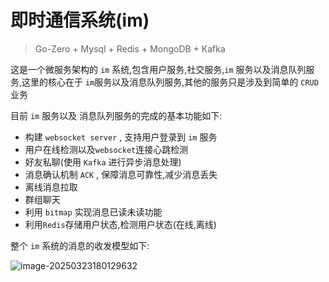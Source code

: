 # 即时通信系统(im)

> Go-Zero + Mysql + Redis + MongoDB + Kafka

这是一个微服务架构的 `im` 系统,包含用户服务,社交服务,`im` 服务以及消息队列服务,这里的核心在于 `im`服务以及消息队列服务,其他的服务只是涉及到简单的 `CRUD` 业务



目前 `im` 服务以及 消息队列服务的完成的基本功能如下:

- 构建 `websocket server` , 支持用户登录到 `im` 服务
- 用户在线检测以及`websocket`连接心跳检测
- 好友私聊(使用 `Kafka` 进行异步消息处理)
- 消息确认机制 `ACK` , 保障消息可靠性,减少消息丢失
- 离线消息拉取
- 群组聊天
- 利用 `bitmap` 实现消息已读未读功能
- 利用`Redis`存储用户状态,检测用户状态(在线,离线)



整个 `im` 系统的消息的收发模型如下:

![image-20250323180129632](/home/loser/.config/Typora/typora-user-images/image-20250323180129632.png)







